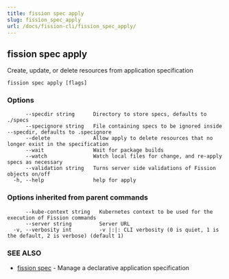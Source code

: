 ```yaml
---
title: fission spec apply
slug: fission_spec_apply
url: /docs/fission-cli/fission_spec_apply/
---
```

## fission spec apply

Create, update, or delete resources from application specification

```
fission spec apply [flags]
```

### Options

```
      --specdir string      Directory to store specs, defaults to ./specs
      --specignore string   File containing specs to be ignored inside --specdir, defaults to .specignore
      --delete              Allow apply to delete resources that no longer exist in the specification
      --wait                Wait for package builds
      --watch               Watch local files for change, and re-apply specs as necessary
      --validation string   Turns server side validations of Fission objects on/off
  -h, --help                help for apply
```

### Options inherited from parent commands

```
      --kube-context string   Kubernetes context to be used for the execution of Fission commands
      --server string         Server URL
  -v, --verbosity int         -v |:|: CLI verbosity (0 is quiet, 1 is the default, 2 is verbose) (default 1)
```

### SEE ALSO

* [fission spec](/docs/fission-cli/fission_spec/)	 - Manage a declarative application specification

